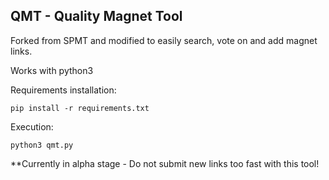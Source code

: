 ## QMT - Quality Magnet Tool

Forked from SPMT and modified to easily search, vote on and add magnet links.

Works with python3

Requirements installation:

`pip install -r requirements.txt`


Execution:

`python3 qmt.py`

**Currently in alpha stage - Do not submit new links too fast with this tool!
